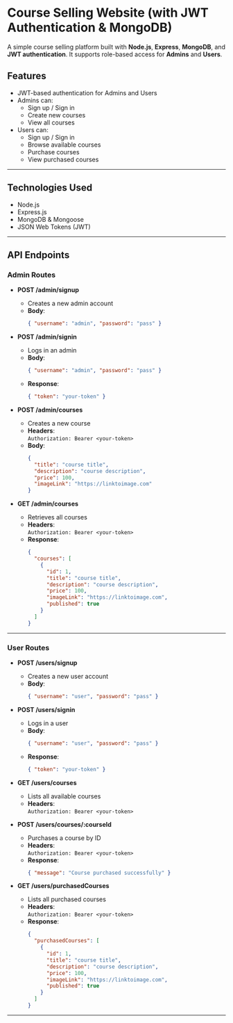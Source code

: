 # Course Selling Website (with JWT Authentication & MongoDB)

A simple course selling platform built with **Node.js**, **Express**, **MongoDB**, and **JWT authentication**. It supports role-based access for **Admins** and **Users**.

## Features

- JWT-based authentication for Admins and Users
- Admins can:
  - Sign up / Sign in
  - Create new courses
  - View all courses
- Users can:
  - Sign up / Sign in
  - Browse available courses
  - Purchase courses
  - View purchased courses

---

## Technologies Used

- Node.js
- Express.js
- MongoDB & Mongoose
- JSON Web Tokens (JWT)

---

## API Endpoints

### Admin Routes

- **POST /admin/signup**
  - Creates a new admin account  
  - **Body**:  
    ```json
    { "username": "admin", "password": "pass" }
    ```

- **POST /admin/signin**
  - Logs in an admin  
  - **Body**:  
    ```json
    { "username": "admin", "password": "pass" }
    ```
  - **Response**:  
    ```json
    { "token": "your-token" }
    ```

- **POST /admin/courses**
  - Creates a new course  
  - **Headers**:  
    `Authorization: Bearer <your-token>`  
  - **Body**:  
    ```json
    {
      "title": "course title",
      "description": "course description",
      "price": 100,
      "imageLink": "https://linktoimage.com"
    }
    ```

- **GET /admin/courses**
  - Retrieves all courses  
  - **Headers**:  
    `Authorization: Bearer <your-token>`  
  - **Response**:  
    ```json
    {
      "courses": [
        {
          "id": 1,
          "title": "course title",
          "description": "course description",
          "price": 100,
          "imageLink": "https://linktoimage.com",
          "published": true
        }
      ]
    }
    ```

---

### User Routes

- **POST /users/signup**
  - Creates a new user account  
  - **Body**:  
    ```json
    { "username": "user", "password": "pass" }
    ```

- **POST /users/signin**
  - Logs in a user  
  - **Body**:  
    ```json
    { "username": "user", "password": "pass" }
    ```
  - **Response**:  
    ```json
    { "token": "your-token" }
    ```

- **GET /users/courses**
  - Lists all available courses  
  - **Headers**:  
    `Authorization: Bearer <your-token>`  

- **POST /users/courses/:courseId**
  - Purchases a course by ID  
  - **Headers**:  
    `Authorization: Bearer <your-token>`  
  - **Response**:  
    ```json
    { "message": "Course purchased successfully" }
    ```

- **GET /users/purchasedCourses**
  - Lists all purchased courses  
  - **Headers**:  
    `Authorization: Bearer <your-token>`  
  - **Response**:  
    ```json
    {
      "purchasedCourses": [
        {
          "id": 1,
          "title": "course title",
          "description": "course description",
          "price": 100,
          "imageLink": "https://linktoimage.com",
          "published": true
        }
      ]
    }
    ```

---
